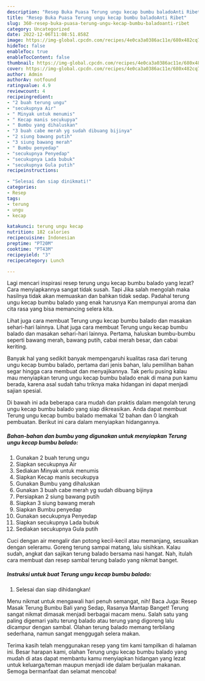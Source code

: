 ```yaml
---
description: "Resep Buka Puasa Terung ungu kecap bumbu baladoAnti Ribet"
title: "Resep Buka Puasa Terung ungu kecap bumbu baladoAnti Ribet"
slug: 360-resep-buka-puasa-terung-ungu-kecap-bumbu-baladoanti-ribet
category: Uncategorized
date: 2022-12-06T11:08:51.858Z
image: https://img-global.cpcdn.com/recipes/4e0ca3a0386ac11e/680x482cq70/terung-ungu-kecap-bumbu-balado-foto-resep-utama.jpg
hideToc: false
enableToc: true
enableTocContent: false
thumbnail: https://img-global.cpcdn.com/recipes/4e0ca3a0386ac11e/680x482cq70/terung-ungu-kecap-bumbu-balado-foto-resep-utama.jpg
cover: https://img-global.cpcdn.com/recipes/4e0ca3a0386ac11e/680x482cq70/terung-ungu-kecap-bumbu-balado-foto-resep-utama.jpg
author: Admin
authorAv: notfound
ratingvalue: 4.9
reviewcount: 4
recipeingredient:
- "2 buah terung ungu"
- "secukupnya Air"
- " Minyak untuk menumis"
- " Kecap manis secukupya"
- " Bumbu yang dihaluskan"
- "3 buah cabe merah yg sudah dibuang bijinya"
- "2 siung bawang putih"
- "3 siung bawang merah"
- " Bumbu penyedap"
- "secukupnya Penyedap"
- "secukupnya Lada bubuk"
- "secukupnya Gula putih"
recipeinstructions:

- "Selesai dan siap dinikmati!"
categories:
- Resep
tags:
- terung
- ungu
- kecap

katakunci: terung ungu kecap 
nutrition: 182 calories
recipecuisine: Indonesian
preptime: "PT20M"
cooktime: "PT43M"
recipeyield: "3"
recipecategory: Lunch

---
```



Lagi mencari inspirasi resep terung ungu kecap bumbu balado yang lezat? Cara menyiapkannya sangat tidak susah. Tapi Jika salah mengolah maka hasilnya tidak akan memuaskan dan bahkan tidak sedap. Padahal terung ungu kecap bumbu balado yang enak harusnya Kan mempunyai aroma dan cita rasa yang bisa memancing selera kita.


Lihat juga cara membuat Terung ungu kecap bumbu balado dan masakan sehari-hari lainnya. Lihat juga cara membuat Terung ungu kecap bumbu balado dan masakan sehari-hari lainnya. Pertama, haluskan bumbu-bumbu seperti bawang merah, bawang putih, cabai merah besar, dan cabai keriting.

Banyak hal yang sedikit banyak mempengaruhi kualitas rasa dari terung ungu kecap bumbu balado, pertama dari jenis bahan, lalu pemilihan bahan segar hingga cara membuat dan menyajikannya. Tak perlu pusing kalau mau menyiapkan terung ungu kecap bumbu balado enak di mana pun kamu berada, karena asal sudah tahu triknya maka hidangan ini dapat menjadi sajian spesial.


Di bawah ini ada beberapa cara mudah dan praktis dalam mengolah terung ungu kecap bumbu balado yang siap dikreasikan. Anda dapat membuat Terung ungu kecap bumbu balado memakai 12 bahan dan 0 langkah pembuatan. Berikut ini cara dalam menyiapkan hidangannya.

<!--inarticleads1-->

##### Bahan-bahan dan bumbu yang digunakan untuk menyiapkan Terung ungu kecap bumbu balado:

1. Gunakan 2 buah terung ungu
1. Siapkan secukupnya Air
1. Sediakan  Minyak untuk menumis
1. Siapkan  Kecap manis secukupya
1. Gunakan  Bumbu yang dihaluskan
1. Gunakan 3 buah cabe merah yg sudah dibuang bijinya
1. Persiapkan 2 siung bawang putih
1. Siapkan 3 siung bawang merah
1. Siapkan  Bumbu penyedap
1. Gunakan secukupnya Penyedap
1. Siapkan secukupnya Lada bubuk
1. Sediakan secukupnya Gula putih


Cuci dengan air mengalir dan potong kecil-kecil atau memanjang, sesuaikan dengan seleramu. Goreng terung sampai matang, lalu sisihkan. Kalau sudah, angkat dan sajikan terung balado bersama nasi hangat. Nah, itulah cara membuat dan resep sambal terung balado yang nikmat banget. 

<!--inarticleads2-->

##### Instruksi untuk buat Terung ungu kecap bumbu balado:


1. Selesai dan siap dihidangkan!

Menu nikmat untuk mengawali hari penuh semangat, nih! Baca Juga: Resep Masak Terung Bumbu Bali yang Sedap, Rasanya Mantap Banget! Terung sangat nikmat dimasak menjadi berbagai macam menu. Salah satu yang paling digemari yaitu terung balado atau terung yang digoreng lalu dicampur dengan sambal. Olahan terung balado memang terbilang sederhana, namun sangat menggugah selera makan. 

Terima kasih telah menggunakan resep yang tim kami tampilkan di halaman ini. Besar harapan kami, olahan Terung ungu kecap bumbu balado yang mudah di atas dapat membantu kamu menyiapkan hidangan yang lezat untuk keluarga/teman maupun menjadi ide dalam berjualan makanan. Semoga bermanfaat dan selamat mencoba!
